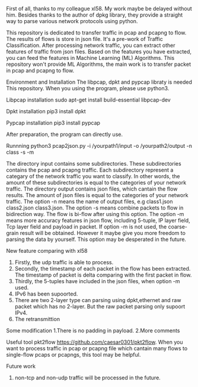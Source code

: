 First of all, thanks to my colleague xl58. My work maybe be delayed without him. Besides thanks to the author of dpkg library, they provide a straight way to parse various network protocols using python.

This repository is dedicated to transfer traffic in pcap and pcapng to flow. The results of flows is store in json file. It's a pre-work of Traffic Classification. After processing network traffic, you can extract other features of traffic from json files. Based on the features you have extracted, you can feed the features in Machine Learning (ML) Algorithms. This repository won't provide ML Algorithms, the main work is to transfer packet in pcap and pcapng to flow.

Environment and Installation
The libpcap, dpkt and pypcap libraty is needed This repository. When you using the program, please use python3.

Libpcap installation
sudo apt-get install build-essential libpcap-dev

Dpkt installation
pip3 install dpkt

Pypcap installation
pip3 install pypcap

After preparation, the program can directly use.

Runnning
python3 pcap2json.py -i /yourpath1/input -o /yourpath2/output -n class -s -m

The directory input contains some subdirectories. These subdirectories contains the pcap and pcapng traffic. Each subdirectory represent a categary of the network traffic you want to classify. In other words, the amount of these subdirectories is equal to the categories of your network traffic.
The directory output contains json files, which cantain the flow results. The amount of json files is equal to the categories of your network traffic.
The option -n means the name of output files, e.g class1.json class2.json class3.json.
The option -s means combine packets to flow in bidirection way. The flow is bi-flow after using this option.
The option -m means more accuracy features in json flow, including 5-tuple, IP layer field, Tcp layer field and payload in packet. If option -m is not used, the coarse-grain result will be obtained. However it maybe give you more freedom to parsing the data by yourself. This option may be desperated in the future.

New feature comparing with xl58
1. Firstly, the udp traffic is able to process.
2. Secondly, the timestamp of each packet in the flow has been extracted. The timestamp of packet is delta comparing with the first packet in flow.
3. Thirdly, the 5-tuples have included in the json files, when option -m used.
4. IPv6 has been supoorted.
5. There are two 2-layer type can parsing using dpkt,ethernet and raw packet which has no 2-layer. But the raw packet parsing only supoort IPv4.
6. The retransmittion

Some modification
1.There is no padding in payload. 
2.More comments

Useful tool
pkt2flow https://github.com/caesar0301/pkt2flow. When you want to process traffic in pcap or pcapng file which cantain many flows to single-flow pcaps or pcapngs, this tool may be helpful.

Future work
1. non-tcp and non-udp traffic will be processed in the future. 
